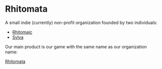# Rhitomata
A small indie (currently) non-profit organization founded by two individuals:
- [Rhitomaic](https://github.com/Rhitomaic)
- [Sylva](https://github.com/Sylva)

Our main product is our game with the same name as our organization name:

[Rhitomata](https://github.com/Rhitomata/Rhitomata)
